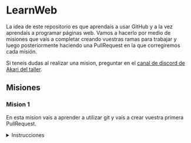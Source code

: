 # LearnWeb

La idea de este repositorio es que aprendaís a usar GitHub y a la vez aprendaís a programar páginas web. Vamos a hacerlo por medio de misiones que vaís a completar creando vuestras ramas para trabajar y luego posteriormente haciendo una PullRequest en la que corregiremos cada misión. 

Si teneís dudas al realizar una mision, preguntar en el [canal de discord de Akari del taller](https://discord.gg/KAexdz3 "canal de discord de Akari del taller").

## Misiones

### Mision 1

En esta mision vaís a aprender a utilizar git y vaís a crear vuestra primera PullRequest.

<details>
  <summary> Instrucciones</summary>

#### Pasos simples

1. Instalar git desde [aquí](https://git-scm.com/ "aquí").
1. `git clone https://github.com/AkariWorksDev/WebLearn.git`
1. `git pull`
1. `git status`
Debería decirte **On branch master**
1. `git branch TUNOMBRE-mision1`
Este comando no devuelve nada, crealo con tu nombre, por ejemplo **Borja-mision1**.
1. En la raíz, es decir, en la carpeta principal, crea una carpeta con el nombre de tu usuario de git. Dentro crea un archivo txt con algo escrito.
1. `git add .`
1. `git commit -m "Descripción corta de qué has hecho"`. 
1. `git push`
1. Ahora crea la pull request y pide que te lo corrijan.

#### Más información

- En [esta](https://git-scm.com/docs/git-clone "esta") página tienes información sobre el comando git clone.
- En [esta](https://git-scm.com/docs/git-pull "esta") página tienes información sobre el comando git pull.
- En [esta](https://git-scm.com/docs/git-branch "esta") página tienes información sobre cómo crear una rama.
- En [esta](https://git-scm.com/docs/git-checkout "esta") página tienes información sobre el comando git clone.
- En [esta](https://git-scm.com/docs/git-add "esta") página tienes información sobre cómo staggear archivos para commitearlos.
- En [esta](https://git-scm.com/docs/git-commit "esta") página tienes información sobre cómo **commitear** los archivos que has **staggeado**.
- En [esta](https://git-scm.com/docs/git-push "esta") página tienes información sobre cómo pushear.
- Has completado la mision 1. Ahora pídele a alguien del equipo [Master](https://github.com/orgs/AkariWorksDev/teams/master "Master") de Akari que te lo corrija creando la pull request desde la web de GitHub.
<img src="https://i.imgur.com/QYhCBWt.jpg"/>

</details>
